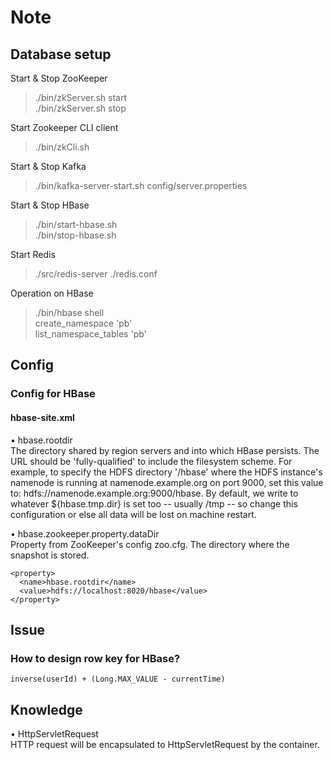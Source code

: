 # Note

## Database setup
Start & Stop ZooKeeper
>./bin/zkServer.sh start  
>./bin/zkServer.sh stop

Start Zookeeper CLI client
>./bin/zkCli.sh

Start & Stop Kafka
>./bin/kafka-server-start.sh config/server.properties

Start & Stop HBase
>./bin/start-hbase.sh  
>./bin/stop-hbase.sh

Start Redis
>./src/redis-server ./redis.conf

Operation on HBase
>./bin/hbase shell  
>create_namespace 'pb'  
>list_namespace_tables 'pb'

## Config
### Config for HBase
#### hbase-site.xml  
• hbase.rootdir  
The directory shared by region servers and into which HBase persists. 
The URL should be 'fully-qualified' to include the filesystem scheme. 
For example, to specify the HDFS directory '/hbase' 
where the HDFS instance's namenode is running at namenode.example.org on port 9000, 
set this value to: hdfs://namenode.example.org:9000/hbase. 
By default, we write to whatever ${hbase.tmp.dir} is set too -- usually /tmp -- 
so change this configuration or else all data will be lost on machine restart.

• hbase.zookeeper.property.dataDir  
Property from ZooKeeper's config zoo.cfg. 
The directory where the snapshot is stored.

```
<property>
  <name>hbase.rootdir</name>
  <value>hdfs://localhost:8020/hbase</value>
</property>
```
## Issue
### How to design row key for HBase?
```
inverse(userId) + (Long.MAX_VALUE - currentTime)
```
## Knowledge
• HttpServletRequest  
HTTP request will be encapsulated to HttpServletRequest by the container.

